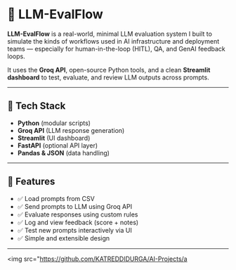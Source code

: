 # 🧠 LLM-EvalFlow

**LLM-EvalFlow** is a real-world, minimal LLM evaluation system I built to simulate the kinds of workflows used in AI infrastructure and deployment teams — especially for human-in-the-loop (HITL), QA, and GenAI feedback loops.

It uses the **Groq API**, open-source Python tools, and a clean **Streamlit dashboard** to test, evaluate, and review LLM outputs across prompts.

---

## 🔧 Tech Stack

- **Python** (modular scripts)
- **Groq API** (LLM response generation)
- **Streamlit** (UI dashboard)
- **FastAPI** (optional API layer)
- **Pandas & JSON** (data handling)

---

## 🎯 Features

- ✅ Load prompts from CSV  
- ✅ Send prompts to LLM using Groq API  
- ✅ Evaluate responses using custom rules  
- ✅ Log and view feedback (score + notes)  
- ✅ Test new prompts interactively via UI  
- ✅ Simple and extensible design  

---


<img src="https://github.com/KATREDDIDURGA/AI-Projects/a
